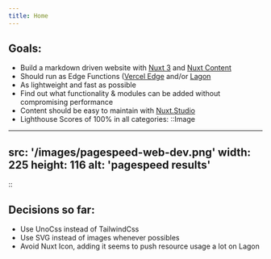 ```yaml
---
title: Home
---
```


## Goals:

- Build a markdown driven website with [Nuxt 3](https://nuxt.com) and [Nuxt Content](https://content.nuxtjs.org/)
- Should run as Edge Functions ([Vercel Edge](https://vercel.com/features/edge-functions) and/or [Lagon](https://lagon.app)
- As lightweight and fast as possible
- Find out what functionality & modules can be added without compromising performance
- Content should be easy to maintain with [Nuxt.Studio](https://nuxt.studio)
- Lighthouse Scores of 100% in all categories:
::Image
---
src: '/images/pagespeed-web-dev.png'
width: 225
height: 116
alt: 'pagespeed results'
---
::

## Decisions so far:

- Use UnoCss instead of TailwindCss
- Use SVG instead of images whenever possibles
- Avoid Nuxt Icon, adding it seems to push resource usage a lot on Lagon
